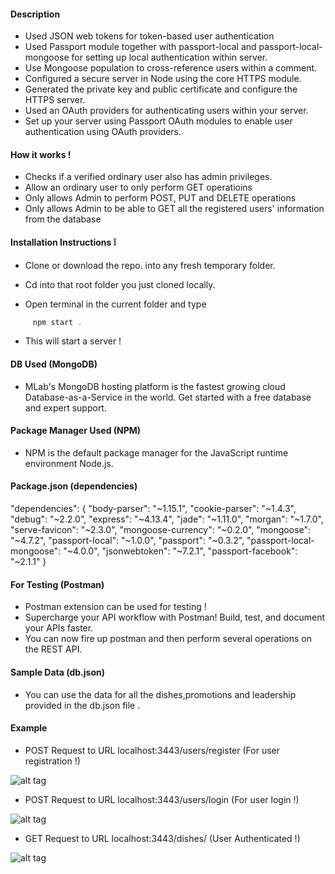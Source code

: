 
#### Description 

* Used JSON web tokens for token-based user authentication
* Used Passport module together with passport-local and passport-local-mongoose for setting up local authentication within     server.
* Use Mongoose population to cross-reference users within a comment.
* Configured a secure server in Node using the core HTTPS module.
* Generated the private key and public certificate and configure the HTTPS server.
* Used an OAuth providers for authenticating users within your server.
* Set up your server using Passport OAuth modules to enable user authentication using OAuth providers.

#### How it works !

* Checks if a verified ordinary user also has admin privileges.
* Allow an ordinary user to only perform GET operatioins
* Only allows Admin to perform POST, PUT and DELETE operations
* Only allows Admin to be able to GET all the registered users' information from the database

#### Installation Instructions :grey_exclamation:

* Clone or download the repo. into any fresh temporary folder.

* Cd into that root folder you just cloned locally.

* Open terminal in the current folder and type 

 ```javascript
      npm start .
```

* This will start a server !

#### DB Used (MongoDB)

* MLab's MongoDB hosting platform is the fastest growing cloud Database-as-a-Service in the world. Get started with a free database and expert support.

#### Package Manager Used (NPM)

* NPM is the default package manager for the JavaScript runtime environment Node.js.

#### Package.json (dependencies)
  
  "dependencies": {
    "body-parser": "~1.15.1",
    "cookie-parser": "~1.4.3",
    "debug": "~2.2.0",
    "express": "~4.13.4",
    "jade": "~1.11.0",
    "morgan": "~1.7.0",
    "serve-favicon": "~2.3.0",
    "mongoose-currency": "~0.2.0",
    "mongoose": "~4.7.2",
    "passport-local": "~1.0.0",
    "passport": "~0.3.2",
    "passport-local-mongoose": "~4.0.0",
    "jsonwebtoken": "~7.2.1",
    "passport-facebook": "~2.1.1"
  }

#### For Testing (Postman)

* Postman extension can be used for testing !
* Supercharge your API workflow with Postman! Build, test, and document your APIs faster.
* You can now fire up postman and then perform several operations on the REST API.


#### Sample Data (db.json)

*  You can use the data for all the dishes,promotions and leadership provided in the db.json file .

#### Example 

* POST Request to URL localhost:3443/users/register  (For user registration !)

![alt tag](https://github.com/divyanshu-rawat/Passport_authentication-Node.js/blob/master/snapshots/user_reg.png)

* POST Request to URL localhost:3443/users/login     (For user login !)

![alt tag](https://github.com/divyanshu-rawat/Passport_authentication-Node.js/blob/master/snapshots/user_login.png)


* GET Request to URL localhost:3443/dishes/          (User Authenticated !)

![alt tag](https://github.com/divyanshu-rawat/Passport_authentication-Node.js/blob/master/snapshots/token.png)



